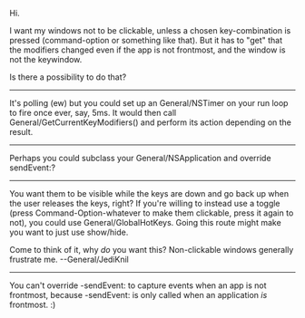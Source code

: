 Hi.

I want my windows not to be clickable, unless a chosen key-combination is pressed (command-option or something like that). But it has to "get" that the modifiers changed even if the app is not frontmost, and the window is not the keywindow. 

Is there a possibility to do that?

----

It's polling (ew) but you could set up an General/NSTimer on your run loop to fire once ever, say, 5ms. It would then call General/GetCurrentKeyModifiers() and perform its action depending on the result.

----

Perhaps you could subclass your General/NSApplication and override sendEvent:?

----
You want them to be visible while the keys are down and go back up when the user releases the keys, right? If you're willing to instead use a toggle (press Command-Option-whatever to make them clickable, press it again to not), you could use General/GlobalHotKeys. Going this route might make you want to just use show/hide.

Come to think of it, why *do* you want this? Non-clickable windows generally frustrate me. --General/JediKnil

----

You can't override -sendEvent: to capture events when an app is not frontmost, because -sendEvent: is only called when an application *is* frontmost. :)